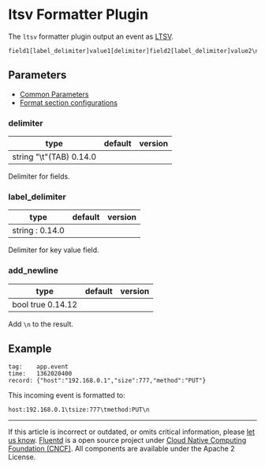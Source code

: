 # ltsv Formatter Plugin

The `ltsv` formatter plugin output an event as [LTSV](http://ltsv.org).

``` {.CodeRay}
field1[label_delimiter]value1[delimiter]field2[label_delimiter]value2\n
```


## Parameters

-   [Common Parameters](/configuration/plugin-common-parameters.md)
-   [Format section configurations](/configuration/format-section.md)


### delimiter

|	    type |    default |    version	|
|--------|------------|---------|
|	   string   "\\t"(TAB)   0.14.0

Delimiter for fields.


### label\_delimiter

|	    type |   default |  version	|
|--------|---------|---------|
|	   string      :      0.14.0

Delimiter for key value field.


### add\_newline

|	   type |  default |  version	|
|------|---------|---------|
|	   bool    true     0.14.12

Add `\n` to the result.


## Example

``` {.CodeRay}
tag:    app.event
time:   1362020400
record: {"host":"192.168.0.1","size":777,"method":"PUT"}
```

This incoming event is formatted to:

``` {.CodeRay}
host:192.168.0.1\tsize:777\tmethod:PUT\n
```


------------------------------------------------------------------------

If this article is incorrect or outdated, or omits critical information, please [let us know](https://github.com/fluent/fluentd-docs/issues?state=open).
[Fluentd](http://www.fluentd.org/) is a open source project under [Cloud Native Computing Foundation (CNCF)](https://cncf.io/). All components are available under the Apache 2 License.
